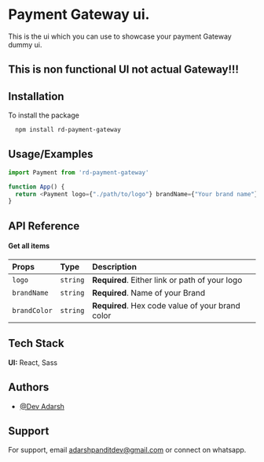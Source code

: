 
# Payment Gateway ui.

This is the ui which you can use to showcase your payment Gateway dummy ui.

## This is non functional UI not actual Gateway!!!


## Installation 

To install the package

```bash
  npm install rd-payment-gateway
```


## Usage/Examples

```javascript
import Payment from 'rd-payment-gateway'

function App() {
  return <Payment logo={"./path/to/logo"} brandName={"Your brand name"} brandColor={"Hex Value"} />
}
```


## API Reference

#### Get all items



| Props | Type     | Description                |
| :-------- | :------- | :------------------------- |
| `logo` | `string` | **Required**. Either link or path of your logo |
| `brandName` | `string` | **Required**. Name of your Brand|
| `brandColor` | `string` | **Required**. Hex code value of your brand color |




## Tech Stack

**UI:** React, Sass
## Authors

- [@Dev Adarsh](https://www.github.com/DynamicAdi)


## Support

For support, email adarshpanditdev@gmail.com or connect on whatsapp.

